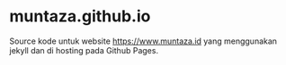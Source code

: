 # muntaza.github.io


Source kode untuk website https://www.muntaza.id yang menggunakan jekyll dan di hosting pada Github Pages.

